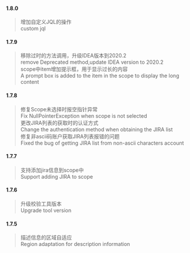 #### 1.8.0
>增加自定义JQL的操作  
>custom jql  

#### 1.7.9
>移除过时的方法调用，升级IDEA版本到2020.2  
>remove Deprecated method,update IDEA version to 2020.2  
>scope中item增加提示框，用于显示过长的内容  
>A prompt box is added to the item in the scope to display the long content    

#### 1.7.8
>修复Scope未选择时报空指针异常  
>Fix NullPointerException when scope is not selected  
>更改JIRA列表的获取时的认证方式  
>Change the authentication method when obtaining the JIRA list  
>修复非ascii码账户获取JIRA列表报错的问题  
>Fixed the bug of getting JIRA list from non-ascii characters account

#### 1.7.7
>支持添加jira信息到scope中  
>Support adding JIRA to scope  

#### 1.7.6
>升级校验工具版本  
>Upgrade tool version  

#### 1.7.5
>描述信息的区域自适应  
>Region adaptation for description information  

